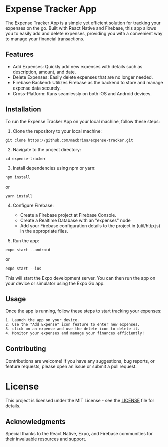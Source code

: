 # Expense Tracker App

The Expense Tracker App is a simple yet efficient solution for tracking your expenses on the go. Built with React Native and Firebase, this app allows you to easily add and delete expenses, providing you with a convenient way to manage your financial transactions.

## Features

- Add Expenses: Quickly add new expenses with details such as description, amount, and date.
- Delete Expenses: Easily delete expenses that are no longer needed.
- Firebase Backend: Utilizes Firebase as the backend to store and manage expense data securely.
- Cross-Platform: Runs seamlessly on both iOS and Android devices.

## Installation

To run the Expense Tracker App on your local machine, follow these steps:

1. Clone the repository to your local machine:

```
git clone https://github.com/macbrina/expense-tracker.git
```

2. Navigate to the project directory:

```
cd expense-tracker
```

3. Install dependencies using npm or yarn:

```
npm install
```

or

```
yarn install
```

4. Configure Firebase:

   - Create a Firebase project at Firebase Console.
   - Create a Realtime Database with an "expenses" node
   - Add your Firebase configuration details to the project in (util/http.js) in the appropriate files.

5. Run the app:

```
expo start --android
```

or

```
expo start --ios
```

This will start the Expo development server. You can then run the app on your device or simulator using the Expo Go app.

## Usage

Once the app is running, follow these steps to start tracking your expenses:

    1. Launch the app on your device.
    2. Use the "Add Expense" icon feature to enter new expenses.
    3. click on an expense and use the delete icon to delete it.
    4. Monitor your expenses and manage your finances efficiently!

## Contributing

Contributions are welcome! If you have any suggestions, bug reports, or feature requests, please open an issue or submit a pull request.

# License

This project is licensed under the MIT License - see the [LICENSE](LICENSE) file for details.

## Acknowledgments

Special thanks to the React Native, Expo, and Firebase communities for their invaluable resources and support.
